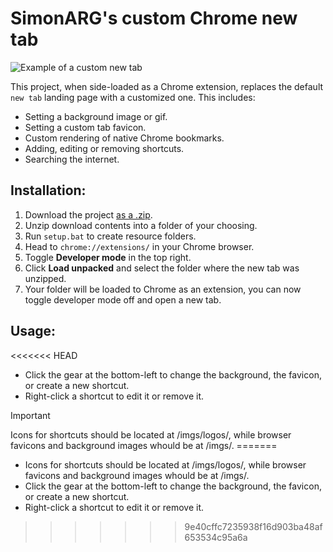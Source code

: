 # SimonARG's custom Chrome new tab
![Example of a custom new tab](https://i.imgur.com/tjlx0hf.png)

This project, when side-loaded as a Chrome extension, replaces the default `new tab` landing page with a customized one. This includes:

* Setting a background image or gif.
* Setting a custom tab favicon.
* Custom rendering of native Chrome bookmarks.
* Adding, editing or removing shortcuts.
* Searching the internet.

## Installation:

1. Download the project [as a .zip](https://github.com/SimonARG/chrome-newtab/archive/refs/heads/main.zip).
2. Unzip download contents into a folder of your choosing.
3. Run `setup.bat` to create resource folders.
4. Head to `chrome://extensions/` in your Chrome browser.
5. Toggle **Developer mode** in the top right.
6. Click **Load unpacked** and select the folder where the new tab was unzipped.
7. Your folder will be loaded to Chrome as an extension, you can now toggle developer mode off and open a new tab.

## Usage:

<<<<<<< HEAD
* Click the gear at the bottom-left to change the background, the favicon, or create a new shortcut.
* Right-click a shortcut to edit it or remove it.

> [!IMPORTANT]
> Icons for shortcuts should be located at /imgs/logos/, while browser favicons and background images whould be at /imgs/.
=======
* Icons for shortcuts should be located at /imgs/logos/, while browser favicons and background images whould be at /imgs/.
* Click the gear at the bottom-left to change the background, the favicon, or create a new shortcut.
* Right-click a shortcut to edit it or remove it.
>>>>>>> 9e40cffc7235938f16d903ba48af653534c95a6a
